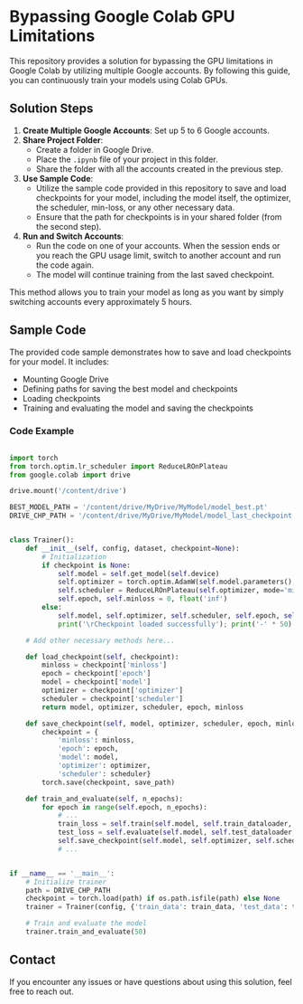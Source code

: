 
# Bypassing Google Colab GPU Limitations

This repository provides a solution for bypassing the GPU limitations in Google Colab by utilizing multiple Google accounts. By following this guide, you can continuously train your models using Colab GPUs.

## Solution Steps

1. **Create Multiple Google Accounts**: Set up 5 to 6 Google accounts.
2. **Share Project Folder**:
    - Create a folder in Google Drive.
    - Place the `.ipynb` file of your project in this folder.
    - Share the folder with all the accounts created in the previous step.
3. **Use Sample Code**:
    - Utilize the sample code provided in this repository to save and load checkpoints for your model, including the model itself, the optimizer, the scheduler, min-loss, or any other necessary data.
    - Ensure that the path for checkpoints is in your shared folder (from the second step).
4. **Run and Switch Accounts**:
    - Run the code on one of your accounts. When the session ends or you reach the GPU usage limit, switch to another account and run the code again.
    - The model will continue training from the last saved checkpoint.

This method allows you to train your model as long as you want by simply switching accounts every approximately 5 hours.

## Sample Code

The provided code sample demonstrates how to save and load checkpoints for your model. It includes:

- Mounting Google Drive
- Defining paths for saving the best model and checkpoints
- Loading checkpoints
- Training and evaluating the model and saving the checkpoints

### Code Example

```python

import torch
from torch.optim.lr_scheduler import ReduceLROnPlateau
from google.colab import drive

drive.mount('/content/drive')

BEST_MODEL_PATH = '/content/drive/MyDrive/MyModel/model_best.pt'
DRIVE_CHP_PATH = '/content/drive/MyDrive/MyModel/model_last_checkpoint.pth'


class Trainer():
    def __init__(self, config, dataset, checkpoint=None):
        # Initialization
        if checkpoint is None:
            self.model = self.get_model(self.device)
            self.optimizer = torch.optim.AdamW(self.model.parameters(), config.lr, weight_decay=config.wd)
            self.scheduler = ReduceLROnPlateau(self.optimizer, mode='min', factor=0.6, patience=3, min_lr=1e-6, threshold=0.01)
            self.epoch, self.minloss = 0, float('inf')
        else:
            self.model, self.optimizer, self.scheduler, self.epoch, self.minloss = self.load_checkpoint(checkpoint)
            print('\rCheckpoint loaded successfully'); print('-' * 50)

    # Add other necessary methods here...

    def load_checkpoint(self, checkpoint):
        minloss = checkpoint['minloss']
        epoch = checkpoint['epoch']
        model = checkpoint['model']
        optimizer = checkpoint['optimizer']
        scheduler = checkpoint['scheduler']
        return model, optimizer, scheduler, epoch, minloss

    def save_checkpoint(self, model, optimizer, scheduler, epoch, minloss, save_path):
        checkpoint = {
            'minloss': minloss,
            'epoch': epoch,
            'model': model,
            'optimizer': optimizer,
            'scheduler': scheduler}
        torch.save(checkpoint, save_path)

    def train_and_evaluate(self, n_epochs):
        for epoch in range(self.epoch, n_epochs):
            # ...
            train_loss = self.train(self.model, self.train_dataloader, self.optimizer, epoch, self.device)
            test_loss = self.evaluate(self.model, self.test_dataloader, self.device)
            self.save_checkpoint(self.model, self.optimizer, self.scheduler, epoch+1, self.minloss, DRIVE_CHP_PATH )
            # ...


if __name__ == '__main__':
    # Initialize trainer
    path = DRIVE_CHP_PATH
    checkpoint = torch.load(path) if os.path.isfile(path) else None
    trainer = Trainer(config, {'train_data': train_data, 'test_data': test_data}, checkpoint)

    # Train and evaluate the model
    trainer.train_and_evaluate(50)
```

## Contact

If you encounter any issues or have questions about using this solution, feel free to reach out.
